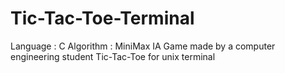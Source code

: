 # Tic-Tac-Toe-Terminal
Language : C
Algorithm : MiniMax
IA Game made by a computer engineering student
Tic-Tac-Toe for unix terminal

